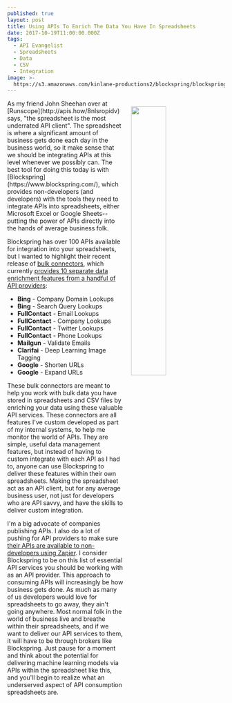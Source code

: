 ```yaml
---
published: true
layout: post
title: Using APIs To Enrich The Data You Have In Spreadsheets
date: 2017-10-19T11:00:00.000Z
tags:
  - API Evangelist
  - Spreadsheets
  - Data
  - CSV
  - Integration
image: >-
  https://s3.amazonaws.com/kinlane-productions2/blockspring/blockspring-bulk-connectors.png
---
```

<p><img src="https://s3.amazonaws.com/kinlane-productions2/blockspring/blockspring-bulk-connectors.png" align="right" width="40%" style="padding: 15px;" /></p>As my friend John Sheehan over at [Runscope](http://apis.how/8nlsropidv) says, "the spreadsheet is the most underrated API client". The spreadsheet is where a significant amount of business gets done each day in the business world, so it make sense that we should be integrating APIs at this level whenever we possibly can. The best tool for doing this today is with [Blockspring](https://www.blockspring.com/), which provides non-developers (and developers) with the tools they need to integrate APIs into spreadsheets, either Microsoft Excel or Google Sheets--putting the power of APIs directly into the hands of average business folk.

Blockspring has over 100 APIs available for integration into your spreadsheets, but I wanted to highlight their recent release of [bulk connectors](https://open.blockspring.com/browse), which currently [provides 10 separate data enrichment features from a handful of API providers](https://open.blockspring.com/browse):

- **Bing** - Company Domain Lookups
- **Bing** - Search Query Lookups
- **FullContact** - Email Lookups
- **FullContact** - Company Lookups
- **FullContact** - Twitter Lookups
- **FullContact** - Phone Lookups
- **Mailgun** - Validate Emails
- **Clarifai** - Deep Learning Image Tagging
- **Google** - Shorten URLs
- **Google** - Expand URLs

These bulk connectors are meant to help you work with bulk data you have stored in spreadsheets and CSV files by enriching your data using these valuable API services. These connectors are all features I've custom developed as part of my internal systems, to help me monitor the world of APIs. They are simple, useful data management features, but instead of having to custom integrate with each API as I had to, anyone can use Blockspring to deliver these features within their own spreadsheets. Making the spreadsheet act as an API client, but for any average business user, not just for developers who are API savvy, and have the skills to deliver custom integration.

I'm a big advocate of companies publishing APIs. I also do a lot of pushing for API providers to make sure [their APIs are available to non-developers using Zapier](http://apievangelist.com/2017/09/25/embeddable-api-integrations-for-non-developers-with-zapier/). I consider Blockspring to be on this list of essential API services you should be working with as an API provider. This approach to consuming APIs will increasingly be how business gets done. As much as many of us developers would love for spreadsheets to go away, they ain't going anywhere. Most normal folk in the world of business live and breathe within their spreadsheets, and if we want to deliver our API services to them, it will have to be through brokers like Blockspring. Just pause for a moment and think about the potential for delivering machine learning models via APIs within the spreadsheet like this, and you'll begin to realize what an underserved aspect of API consumption spreadsheets are.
